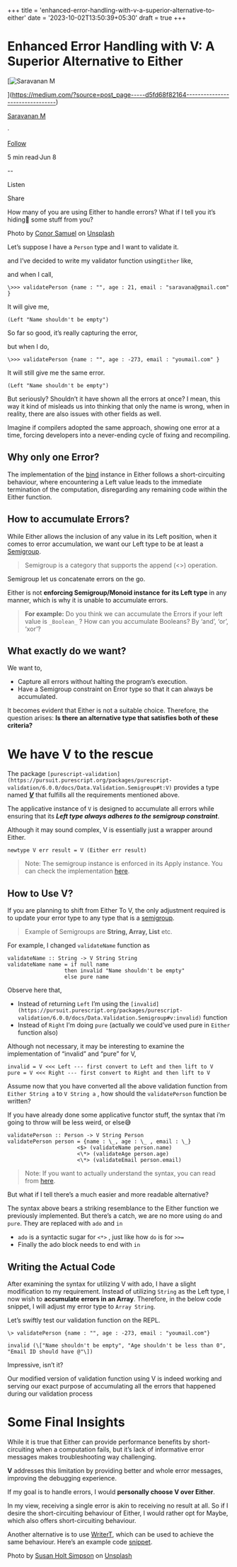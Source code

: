 +++
title = 'enhanced-error-handling-with-v-a-superior-alternative-to-either'
date = '2023-10-02T13:50:39+05:30'
draft = true 
+++

Enhanced Error Handling with V: A Superior Alternative to Either
================================================================

[![Saravanan M](https://miro.medium.com/v2/resize:fill:88:88/1*fSLksJqmsL7E-IcsJXHrkw.jpeg)

](https://medium.com/?source=post_page-----d5fd68f82164--------------------------------)

[Saravanan M](https://medium.com/?source=post_page-----d5fd68f82164--------------------------------)

·

[Follow](https://medium.com/m/signin?actionUrl=https%3A%2F%2Fmedium.com%2F_%2Fsubscribe%2Fuser%2F31a87164ab1a&operation=register&redirect=https%3A%2F%2Fimsaravananm.medium.com%2Fenhanced-error-handling-with-v-a-superior-alternative-to-either-d5fd68f82164&user=Saravanan+M&userId=31a87164ab1a&source=post_page-31a87164ab1a----d5fd68f82164---------------------post_header-----------)

5 min read·Jun 8

\--

Listen

Share

How many of you are using Either to handle errors? What if I tell you it’s hiding🫣 some stuff from you?

Photo by [Conor Samuel](https://unsplash.com/@csbphotography?utm_source=unsplash&utm_medium=referral&utm_content=creditCopyText) on [Unsplash](https://unsplash.com/photos/pMsebqxRnxs?utm_source=unsplash&utm_medium=referral&utm_content=creditCopyText)

Let’s suppose I have a `Person` type and I want to validate it.

and I’ve decided to write my validator function using`Either` like,

and when I call,

```
\>>> validatePerson {name : "", age : 21, email : "saravana@gmail.com" }
```

It will give me,

```
(Left "Name shouldn't be empty")
```

So far so good, it’s really capturing the error,

but when I do,

```
\>>> validatePerson {name : "", age : -273, email : "youmail.com" }
```

It will still give me the same error.

```
(Left "Name shouldn't be empty")
```

But seriously? Shouldn’t it have shown all the errors at once? I mean, this way it kind of misleads us into thinking that only the name is wrong, when in reality, there are also issues with other fields as well.

Imagine if compilers adopted the same approach, showing one error at a time, forcing developers into a never-ending cycle of fixing and recompiling.

Why only one Error?
-------------------

The implementation of the [bind](https://pursuit.purescript.org/packages/purescript-prelude/6.0.0/docs/Control.Bind#t:Bind) instance in Either follows a short-circuiting behaviour, where encountering a Left value leads to the immediate termination of the computation, disregarding any remaining code within the Either function.

How to accumulate Errors?
-------------------------

While Either allows the inclusion of any value in its Left position, when it comes to error accumulation, we want our Left type to be at least a [Semigroup](https://pursuit.purescript.org/packages/purescript-prelude/6.0.1/docs/Data.Semigroup#t:Semigroup).

> Semigroup is a category that supports the append (<>) operation.

Semigroup let us concatenate errors on the go.

Either is not **enforcing Semigroup/Monoid instance** **for its Left type** in any manner, which is why it is unable to accumulate errors.

> **For example:** Do you think we can accumulate the Errors if your left value is `_Boolean_` ? How can you accumulate Booleans? By ‘and’, ‘or’, ‘xor’?

What exactly do we want?
------------------------

We want to,

*   Capture all errors without halting the program’s execution.
*   Have a Semigroup constraint on Error type so that it can always be accumulated.

It becomes evident that Either is not a suitable choice. Therefore, the question arises: **Is there an alternative type that satisfies both of these criteria?**

We have V to the rescue
=======================

The package `[purescript-validation](https://pursuit.purescript.org/packages/purescript-validation/6.0.0/docs/Data.Validation.Semigroup#t:V)` provides a type named [**_V_**](https://pursuit.purescript.org/packages/purescript-validation/6.0.0/docs/Data.Validation.Semigroup#t:V)  that fulfills all the requirements mentioned above.

The applicative instance of `V` is designed to accumulate all errors while ensuring that its **_Left type always adheres to the semigroup constraint_**.

Although it may sound complex, V is essentially just a wrapper around Either.

```
newtype V err result = V (Either err result)
```

> Note: The semigroup instance is enforced in its Apply instance. You can check the implementation [here](https://github.com/purescript/purescript-validation/blob/v6.0.0/src/Data/Validation/Semigroup.purs#L89).

How to Use V?
-------------

If you are planning to shift from Either To V, the only adjustment required is to update your error type to any type that is a [semigroup](https://pursuit.purescript.org/packages/purescript-prelude/6.0.1/docs/Data.Semigroup#t:Semigroup).

> Example of Semigroups are **String, Array, List** etc.

For example, I changed `validateName` function as

```
validateName :: String -> V String String  
validateName name = if null name  
                  then invalid "Name shouldn't be empty"  
                  else pure name
```

Observe here that,

*   Instead of returning `Left` I’m using the `[invalid](https://pursuit.purescript.org/packages/purescript-validation/6.0.0/docs/Data.Validation.Semigroup#v:invalid)` function
*   Instead of `Right` I’m doing `pure` (actually we could’ve used pure in `Either` function also)

Although not necessary, it may be interesting to examine the implementation of “invalid” and “pure” for V,

```
invalid = V <<< Left --- first convert to Left and then lift to V  
pure = V <<< Right --- first convert to Right and then lift to V
```

Assume now that you have converted all the above validation function from `Either String a` to `V String a` , how should the `validatePerson` function be written?

If you have already done some applicative functor stuff, the syntax that i’m going to throw will be less weird, or else😅

```
validatePerson :: Person -> V String Person  
validatePerson person = {name : \_, age : \_ , email : \_}  
                      <$> (validateName person.name)  
                      <\*> (validateAge person.age)  
                      <\*> (validateEmail person.email)
```

> Note: If you want to actually understand the syntax, you can read from [here](https://pursuit.purescript.org/packages/purescript-prelude/6.0.1/docs/Control.Applicative#t:Apply).

But what if I tell there’s a much easier and more readable alternative?

The syntax above bears a striking resemblance to the Either function we previously implemented. But there’s a catch, we are no more using `do` and `pure`. They are replaced with `ado` and `in`

*   `ado` is a syntactic sugar for `<*>` , just like how `do` is for `>>=`
*   Finally the ado block needs to end with `in`

Writing the Actual Code
-----------------------

After examining the syntax for utilizing V with ado, I have a slight modification to my requirement. Instead of utilizing `String` as the Left type, I now wish to **accumulate errors in an Array**. Therefore, in the below code snippet, I will adjust my error type to `Array String`.

Let’s swiftly test our validation function on the REPL.

```
\> validatePerson {name : "", age : -273, email : "youmail.com"}  
  
invalid (\["Name shouldn't be empty", "Age shouldn't be less than 0", "Email ID should have @"\])
```

Impressive, isn’t it?

Our modified version of validation function using V is indeed working and serving our exact purpose of accumulating all the errors that happened during our validation process

Some Final Insights
===================

While it is true that Either can provide performance benefits by short-circuiting when a computation fails, but it’s lack of informative error messages makes troubleshooting way challenging.

**V** addresses this limitation by providing better and whole error messages, improving the debugging experience.

If my goal is to handle errors, I would **personally choose V over Either**.

In my view, receiving a single error is akin to receiving no result at all. So if I desire the short-circuiting behaviour of Either, I would rather opt for Maybe, which also offers short-circuiting behaviour.

Another alternative is to use [WriterT](https://pursuit.purescript.org/packages/purescript-transformers/6.0.0/docs/Control.Monad.Writer.Trans#t:WriterT), which can be used to achieve the same behaviour. Here’s an example code [snippet](https://try.purescript.org/?code=LYewJgrgNgpgBAWQIYEsB2cDuALGAnGAKEJWAAcQ8AXOABQKgjCJPMpoBEkqkA6AMRBQwSAEaw4ACgBmQsAEpWFanACi06TADGNSes07FpZTQAqeAJ60IBAMpa8KMruwBGADRxsAJk9lPVDAAHlSeUCgAzqFw6Mxo0eFoANaeBGjMeJ5a4DBGbCoAwiDxeEK8CMVIYLwA6o6BeErscFw8vKooVLiNxs2tfMgWokS9Kv28tlSOaADmUtnxqGgRnmjQUHkmLdx8k9MzvLTcDRiSR1Qnkry88pt9O7ymEGSwkk8vMFc3ioRUFmTwWj4CLFOAAXjgAG80EhgPAAFzwuB7dAzTxIGYIpEASXinhgwFQUDgiORU1RAF9iAA3JDhESBABysKxZP2cAAtAA%2BOB1Tr4KQAQTweCQFjZqPkUkGwwls0UtPp3BgzLhcBhaohKGk6vW6pZhDgRuNJtNxq6MAwgSgxIA2gAiVXwCLYEDQMBoADkNFlBOcFntAF04AAqHlkGzwRkgLqow1mhMmmBQCLwCMEOAAEjgACkIFF9WqaXSUAyYILMSScfFOTy%2BQ0hSKxXKZlLJDL4LiqAqS2WK-AMfAtTrB3AADxwAAM8cTiYtVuTdvt-bgLrdwi9PvgsAiETgXSQGEnQdD4cjcGjsdmM9nZuTqbg6fg2bzBdHxEIitLytUhJQxNJFFZlrXl6gFSRhVFcUgNbaUxVlGCeyVQJfyJOACTQ4c4AWHh0D3M5jnwDB7QAAXtKUMP-G9bxNedH3PF98xoSjiWomijXveBrSXVD-zgbEOFXV13S8JBqXgMjgzDeiM0vbA40-XtlSBPAQQwUkVLUkD63AyDm0QuChkBYFiiQ79Ak00EAVU0EITAEA2LgYAnXHDk4C-MsXOstTeA1IgE2AFcxzcjzlRXbzil4QdHOAXjiWC9ylJQv9iQitBeBYxynyzOB7Mc00-NcpynXyk1RwSwLMVK40WKK2KUuqo1suzaEWXRTF8RSqkE2IP91KRfRtBoABVNBOkIPrwVyhyjVgXR3gkAg93wPApQhPAIDQHS8By0KLJMjBIULBE4Hte12pOjlvAAdgAZk6tCkXtCw3RS3hsmAe1urgNIMhy2RhDgG9bS8VwcsCEIcvtIpyAgHgqBQUElugKgnvHHk10wH6YAiG9PDccHghobN7VUEVKDgAB5LQtEjMB4XtdGhJALGVpvQMb0IIA).

Photo by [Susan Holt Simpson](https://unsplash.com/@shs521?utm_source=unsplash&utm_medium=referral&utm_content=creditCopyText) on [Unsplash](https://unsplash.com/photos/H7SCRwU1aiM?utm_source=unsplash&utm_medium=referral&utm_content=creditCopyText)

